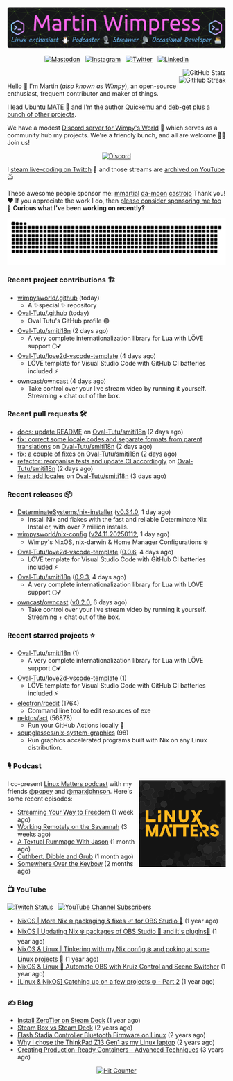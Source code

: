 <p align="center">
  <a href="https://wimpysworld.com" target="_blank"><img src="https://raw.githubusercontent.com/flexiondotorg/flexiondotorg/main/.github/github-header-image.png"></a>
</p>
<p align="center">
  &nbsp;<a href="https://fosstodon.org/@wimpy" target="_blank"><img alt="Mastodon" src="https://img.shields.io/badge/Mastodon-6468fa?style=for-the-badge&logo=mastodon&logoColor=%23ffffff"></a>&nbsp;
  &nbsp;<a href="https://www.instagram.com/wimpysworld/" target="_blank"><img alt="Instagram" src="https://img.shields.io/badge/instagram-d3175c?style=for-the-badge&logo=instagram&logoColor=%23ffffff"></a>&nbsp;
  &nbsp;<a href="https://twitter.com/m_wimpress" target="_blank"><img alt="Twitter" src="https://img.shields.io/badge/Twitter-303030?style=for-the-badge&logo=x&logoColor=%23ffffff"></a>&nbsp;
  &nbsp;<a href="https://www.linkedin.com/in/martinwimpress/" target="_blank"><img alt="LinkedIn" src="https://img.shields.io/badge/LinkedIn-1667be?style=for-the-badge&logo=linkedin&logoColor=%23ffffff"></a>&nbsp;
</p>
<a href="https://github.com/flexiondotorg" target="_blank"><img align="right" src="https://github-readme-stats.vercel.app/api?username=flexiondotorg&show_icons=true&show=reviews,discussions_started,discussions_answered,prs_merged&include_all_commits=true&bg_color=0E1117&title_color=fa66ed&icon_color=6bbbfa&text_color=c5c8c6&ring_color=98ed3f&border_radius=8" alt="GitHub Stats"></a>
<br />
<a href="https://github.com/flexiondotorg" target="_blank"><img align="right" src="https://streak-stats.demolab.com?user=flexiondotorg&theme=cobalt&border_radius=8&date_format=j%20M%5B%20Y%5D&mode=daily&card_width=465&hide_total_contributions=true" alt="GitHub Streak" /></a>

Hello 👋 I'm Martin (*also known as Wimpy*), an open-source enthusiast, frequent contributor and maker of things.

I lead [Ubuntu MATE](https://ubuntu-mate.org) 🧉 and I'm the author [Quickemu](https://github.com/quickemu-project)
and [deb-get](https://github.com/wimpysworld/deb-get) plus a [bunch of other projects](https://wimpysworld.com/projects/).

We have a modest [Discord server for Wimpy's World](https://wimpysworld.io/discord) 💬 which serves as a community hub my projects.
We're a friendly bunch, and all are welcome 🏳️‍🌈 Join us!

<div align="center"><a href="https://wimpysworld.io/discord" target="_blank"><img alt="Discord" src="https://img.shields.io/discord/712850672223125565?style=for-the-badge&logo=discord&logoColor=%23ffffff&label=Discord&labelColor=%234253e8&color=%23e4e2e2"></a></div>

I [steam live-coding on Twitch](https://twitch.tv/WimpysWorld) 📡 and those streams are [archived on YouTube](https://youtube.com/WimpysWorld) 📺️

These awesome people sponsor me: [mmartial](https://github.com/mmartial) [da-moon](https://github.com/da-moon) [castrojo](https://github.com/castrojo)  Thank you! ❤️
If you appreciate the work I do, then [please consider sponsoring me too](https://github.com/sponsors/flexiondotorg) 🤑 **Curious what I've been working on recently?**
<div align="center">
  <img align="center" alt="GitHub Contribution Snake" src="https://raw.githubusercontent.com/flexiondotorg/flexiondotorg/snake/github-contribution-grid-snake-dark.svg">
</div>

### Recent project contributions 🏗️


- [wimpysworld/.github](https://github.com/wimpysworld/.github) (today)
  - A ✨special ✨ repository
- [Oval-Tutu/.github](https://github.com/Oval-Tutu/.github) (today)
  - Oval Tutu&#39;s GitHub profile ️🟢
- [Oval-Tutu/smiti18n](https://github.com/Oval-Tutu/smiti18n) (2 days ago)
  - A very complete internationalization library for Lua with LÖVE support 🌕💕
- [Oval-Tutu/love2d-vscode-template](https://github.com/Oval-Tutu/love2d-vscode-template) (4 days ago)
  -  LÖVE template for Visual Studio Code with GitHub CI batteries included ⚡
- [owncast/owncast](https://github.com/owncast/owncast) (4 days ago)
  - Take control over your live stream video by running it yourself.  Streaming &#43; chat out of the box.

### Recent pull requests 🛠️


- [docs: update README](https://github.com/Oval-Tutu/smiti18n/pull/22) on [Oval-Tutu/smiti18n](https://github.com/Oval-Tutu/smiti18n) (2 days ago)
- [fix: correct some locale codes and separate formats from parent translations](https://github.com/Oval-Tutu/smiti18n/pull/21) on [Oval-Tutu/smiti18n](https://github.com/Oval-Tutu/smiti18n) (2 days ago)
- [fix: a couple of fixes](https://github.com/Oval-Tutu/smiti18n/pull/20) on [Oval-Tutu/smiti18n](https://github.com/Oval-Tutu/smiti18n) (2 days ago)
- [refactor: reorganise tests and update CI accordingly](https://github.com/Oval-Tutu/smiti18n/pull/19) on [Oval-Tutu/smiti18n](https://github.com/Oval-Tutu/smiti18n) (2 days ago)
- [feat: add locales](https://github.com/Oval-Tutu/smiti18n/pull/18) on [Oval-Tutu/smiti18n](https://github.com/Oval-Tutu/smiti18n) (3 days ago)

### Recent releases 📦️


- [DeterminateSystems/nix-installer](https://github.com/DeterminateSystems/nix-installer) ([v0.34.0](https://github.com/DeterminateSystems/nix-installer/releases/tag/v0.34.0), 1 day ago)
  - Install Nix and flakes with the fast and reliable Determinate Nix Installer, with over 7 million installs.
- [wimpysworld/nix-config](https://github.com/wimpysworld/nix-config) ([v24.11.20250112](https://github.com/wimpysworld/nix-config/releases/tag/v24.11.20250112), 1 day ago)
  - Wimpy&#39;s NixOS, nix-darwin  &amp; Home Manager Configurations ❄️
- [Oval-Tutu/love2d-vscode-template](https://github.com/Oval-Tutu/love2d-vscode-template) ([0.0.6](https://github.com/Oval-Tutu/love2d-vscode-template/releases/tag/0.0.6), 4 days ago)
  -  LÖVE template for Visual Studio Code with GitHub CI batteries included ⚡
- [Oval-Tutu/smiti18n](https://github.com/Oval-Tutu/smiti18n) ([0.9.3](https://github.com/Oval-Tutu/smiti18n/releases/tag/0.9.3), 4 days ago)
  - A very complete internationalization library for Lua with LÖVE support 🌕💕
- [owncast/owncast](https://github.com/owncast/owncast) ([v0.2.0](https://github.com/owncast/owncast/releases/tag/v0.2.0), 6 days ago)
  - Take control over your live stream video by running it yourself.  Streaming &#43; chat out of the box.

### Recent starred projects ⭐️


- [Oval-Tutu/smiti18n](https://github.com/Oval-Tutu/smiti18n) (1)
  - A very complete internationalization library for Lua with LÖVE support 🌕💕
- [Oval-Tutu/love2d-vscode-template](https://github.com/Oval-Tutu/love2d-vscode-template) (1)
  -  LÖVE template for Visual Studio Code with GitHub CI batteries included ⚡
- [electron/rcedit](https://github.com/electron/rcedit) (1764)
  - Command line tool to edit resources of exe
- [nektos/act](https://github.com/nektos/act) (56878)
  - Run your GitHub Actions locally 🚀
- [soupglasses/nix-system-graphics](https://github.com/soupglasses/nix-system-graphics) (98)
  - Run graphics accelerated programs built with Nix on any Linux distribution.

### 🎙️ Podcast
<img align="right" src="https://raw.githubusercontent.com/flexiondotorg/flexiondotorg/main/.github/linuxmatters.png" alt="Linux Matters Podcast" width="200" height="200">

I co-present [Linux Matters podcast](https://linuxmatters.sh) with my friends [@popey](https://github.com/popey) and [@marxjohnson](https://github.com/marxjohnson).
Here's some recent episodes:

- [Streaming Your Way to Freedom](https://linuxmatters.sh/46/) (1 week ago)
- [Working Remotely on the Savannah](https://linuxmatters.sh/45/) (3 weeks ago)
- [A Textual Rummage With Jason](https://linuxmatters.sh/44/) (1 month ago)
- [Cuthbert, Dibble and Grub](https://linuxmatters.sh/43/) (1 month ago)
- [Somewhere Over the Keybow](https://linuxmatters.sh/42/) (2 months ago)

### 📺️ YouTube
<a href="https://twitch.tv/WimpysWorld" target="_blank"><img alt="Twitch Status" src="https://img.shields.io/twitch/status/WimpysWorld?style=for-the-badge&logo=twitch&logoColor=ffffff&label=Twitch&labelColor=%23904ef9&color=%23e4e2e2"></a>&nbsp;&nbsp;
<a href="https://youtube.com/WimpysWorld" target="_blank"><img alt="YouTube Channel Subscribers" src="https://img.shields.io/youtube/channel/subscribers/UChpYmMp7EFaxuogUX1eAqyw?style=for-the-badge&logo=youtube&logoColor=ffffff&label=YouTube&labelColor=%23fb1b20&color=%23e4e2e2"></a>

- [NixOS | More Nix ❄️ packaging &amp; fixes 🩹 for OBS Studio 📡](https://www.youtube.com/watch?v=VqNaOOm7Dhw) (1 year ago)
- [NixOS | Updating Nix ❄️ packages of OBS Studio 📡 and it&#39;s plugins🔌](https://www.youtube.com/watch?v=phgOv_UCbMM) (1 year ago)
- [NixOS &amp; Linux | Tinkering with my Nix config ❄️ and poking at some Linux projects 🐧](https://www.youtube.com/watch?v=biVQ_-v8oEo) (1 year ago)
- [NixOS &amp; Linux 🐧 Automate OBS with Kruiz Control and Scene Switcher](https://www.youtube.com/watch?v=BSITslJbMGA) (1 year ago)
- [[Linux &amp; NixOS] Catching up on a few projects ❄️ - Part 2](https://www.youtube.com/watch?v=IpiuKvqHU-c) (1 year ago)

### ✍️ Blog

- [Install ZeroTier on Steam Deck](https://wimpysworld.com/posts/install-zerotier-on-steamdeck/) (1 year ago)
- [Steam Box vs Steam Deck](https://wimpysworld.com/posts/steambox-vs-steamdeck/) (2 years ago)
- [Flash Stadia Controller Bluetooth Firmware on Linux](https://wimpysworld.com/posts/flash-stadia-controller-bluetooth-firmware-on-linux/) (2 years ago)
- [Why I chose the ThinkPad Z13 Gen1 as my Linux laptop](https://wimpysworld.com/posts/why-i-chose-the-thinkpad-z13-as-my-linux-laptop/) (2 years ago)
- [Creating Production-Ready Containers - Advanced Techniques](https://wimpysworld.com/posts/creating-production-ready-containers-advanced-techniques/) (3 years ago)

<p align="center">
  <a href="https://github.com/flexiondotorg/flexiondotorg" target="_blank"><img alt="Hit Counter" src="https://img.shields.io/endpoint?url=https%3A%2F%2Fhits.dwyl.com%2Fflexiondotorg%2Fflexiondotorg.json&style=flat-square&logo=github&logoColor=ffffff&label=Visitors&labelColor=%23f76ce9&color=%236fbbf6">
</p>
